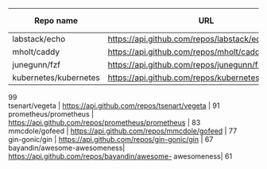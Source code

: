 Repo name | URL |  # of stars  
---|---|---  
labstack/echo | https://api.github.com/repos/labstack/echo |  219  
mholt/caddy | https://api.github.com/repos/mholt/caddy |  106  
junegunn/fzf | https://api.github.com/repos/junegunn/fzf |  99  
kubernetes/kubernetes | https://api.github.com/repos/kubernetes/kubernetes |
99  
tsenart/vegeta | https://api.github.com/repos/tsenart/vegeta |  91  
prometheus/prometheus | https://api.github.com/repos/prometheus/prometheus |
83  
mmcdole/gofeed | https://api.github.com/repos/mmcdole/gofeed |  77  
gin-gonic/gin | https://api.github.com/repos/gin-gonic/gin |  67  
bayandin/awesome-awesomeness| https://api.github.com/repos/bayandin/awesome-
awesomeness|  61


